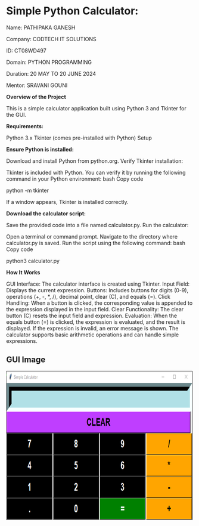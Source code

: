 # Simple Python Calculator:

Name: PATHIPAKA GANESH

Company: CODTECH IT SOLUTIONS

ID: CT08WD497

Domain: PYTHON PROGRAMMING

Duration: 20 MAY TO 20 JUNE 2024

Mentor: SRAVANI GOUNI

**Overview of the Project**


This is a simple calculator application built using Python 3 and Tkinter for the GUI.

**Requirements:**

Python 3.x
Tkinter (comes pre-installed with Python)
Setup

**Ensure Python is installed:**

Download and install Python from python.org.
Verify Tkinter installation:

Tkinter is included with Python. You can verify it by running the following command in your Python environment:
bash
Copy code

python -m tkinter

If a window appears, Tkinter is installed correctly.

**Download the calculator script:**

Save the provided code into a file named calculator.py.
Run the calculator:

Open a terminal or command prompt.
Navigate to the directory where calculator.py is saved.
Run the script using the following command:
bash
Copy code

python3 calculator.py

**How It Works**

GUI Interface: The calculator interface is created using Tkinter.
Input Field: Displays the current expression.
Buttons: Includes buttons for digits (0-9), operations (+, -, *, /), decimal point, clear (C), and equals (=).
Click Handling: When a button is clicked, the corresponding value is appended to the expression displayed in the input field.
Clear Functionality: The clear button (C) resets the input field and expression.
Evaluation: When the equals button (=) is clicked, the expression is evaluated, and the result is displayed. If the expression is invalid, an error message is shown.
The calculator supports basic arithmetic operations and can handle simple expressions.



## GUI Image

<img src="calculator.png" width="500" height="400" />
